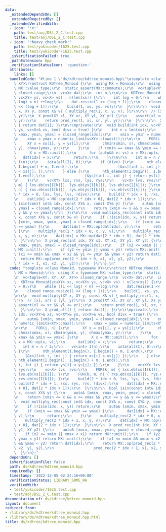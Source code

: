 ```yaml
---
data:
  _extendedDependsOn: []
  _extendedRequiredBy: []
  _extendedVerifiedWith:
  - icon: ':x:'
    path: test/aoj/DSL_2_C.test.cpp
    title: test/aoj/DSL_2_C.test.cpp
  - icon: ':heavy_check_mark:'
    path: test/yukicoder/1625.test.cpp
    title: test/yukicoder/1625.test.cpp
  _isVerificationFailed: true
  _pathExtension: hpp
  _verificationStatusIcon: ':question:'
  attributes:
    links: []
  bundledCode: "#line 1 \"ds/kdtree/kdtree_monoid.hpp\"\ntemplate <class Monoid, typename\
    \ XY>\r\nstruct KDTree_Monoid {\r\n  using MX = Monoid;\r\n  using X = typename\
    \ MX::value_type;\r\n  static_assert(MX::commute);\r\n  vc<tuple<XY, XY, XY, XY>>\
    \ closed_range;\r\n  vc<X> dat;\r\n  int n;\r\n\r\n  KDTree_Monoid(vc<XY> xs,\
    \ vc<XY> ys, vc<X> vs) : n(len(xs)) {\r\n    int log = 0;\r\n    while ((1 <<\
    \ log) < n) ++log;\r\n    dat.resize(1 << (log + 1));\r\n    closed_range.resize(1\
    \ << (log + 1));\r\n    build(1, xs, ys, vs);\r\n  }\r\n\r\n  void multiply(XY\
    \ x, XY y, const X& v) { multiply_rec(1, x, y, v); }\r\n\r\n  // [xl, xr) x [yl,\
    \ yr)\r\n  X prod(XY xl, XY xr, XY yl, XY yr) {\r\n    assert(xl <= xr && yl <=\
    \ yr);\r\n    return prod_rec(1, xl, xr, yl, yr);\r\n  }\r\n\r\n  X prod_all()\
    \ { return dat[1]; }\r\n\r\nprivate:\r\n  void build(int idx, vc<XY>& xs, vc<XY>&\
    \ ys, vc<X>& vs, bool divx = true) {\r\n    int n = len(xs);\r\n    auto& [xmin,\
    \ xmax, ymin, ymax] = closed_range[idx];\r\n    xmin = ymin = numeric_limits<XY>::max();\r\
    \n    xmax = ymax = numeric_limits<XY>::lowest();\r\n\r\n    FOR(i, n) {\r\n \
    \     XY x = xs[i], y = ys[i];\r\n      chmin(xmin, x), chmax(xmax, x), chmin(ymin,\
    \ y), chmax(ymax, y);\r\n    }\r\n    if (xmin == xmax && ymin == ymax) {\r\n\
    \      X x = MX::unit();\r\n      for (auto&& v: vs) x = MX::op(x, v);\r\n   \
    \   dat[idx] = x;\r\n      return;\r\n    }\r\n\r\n    int m = n / 2;\r\n    vc<int>\
    \ I(n);\r\n    iota(all(I), 0);\r\n    if (divx) {\r\n      nth_element(I.begin(),\
    \ I.begin() + m, I.end(),\r\n                  [&xs](int i, int j) { return xs[i]\
    \ < xs[j]; });\r\n    } else {\r\n      nth_element(I.begin(), I.begin() + m,\
    \ I.end(),\r\n                  [&ys](int i, int j) { return ys[i] < ys[j]; });\r\
    \n    }\r\n    vc<XY> lxs, rxs, lys, rys;\r\n    vc<X> lvs, rvs;\r\n    FOR(k,\
    \ m) { lxs.eb(xs[I[k]]), lys.eb(ys[I[k]]), lvs.eb(vs[I[k]]); }\r\n    FOR(k, m,\
    \ n) { rxs.eb(xs[I[k]]), rys.eb(ys[I[k]]), rvs.eb(vs[I[k]]); }\r\n    build(2\
    \ * idx + 0, lxs, lys, lvs, !divx);\r\n    build(2 * idx + 1, rxs, rys, rvs, !divx);\r\
    \n    dat[idx] = MX::op(dat[2 * idx + 0], dat[2 * idx + 1]);\r\n  }\r\n\r\n  bool\
    \ isin(const int& idx, const XY& x, const XY& y) {\r\n    auto& [xmin, xmax, ymin,\
    \ ymax] = closed_range[idx];\r\n    return (xmin <= x && x <= xmax && ymin <=\
    \ y && y <= ymax);\r\n  }\r\n\r\n  void multiply_rec(const int& idx, const XY&\
    \ x, const XY& y, const X& v) {\r\n    if (!isin(idx, x, y)) return;\r\n    auto&\
    \ [xmin, xmax, ymin, ymax] = closed_range[idx];\r\n    if (xmin == xmax && ymin\
    \ == ymax) {\r\n      dat[idx] = MX::op(dat[idx], v);\r\n      return;\r\n   \
    \ }\r\n    multiply_rec(2 * idx + 0, x, y, v);\r\n    multiply_rec(2 * idx + 1,\
    \ x, y, v);\r\n    dat[idx] = MX::op(dat[2 * idx + 0], dat[2 * idx + 1]);\r\n\
    \  }\r\n\r\n  X prod_rec(int idx, XY x1, XY x2, XY y1, XY y2) {\r\n    auto& [xmin,\
    \ xmax, ymin, ymax] = closed_range[idx];\r\n    if (x2 <= xmin || xmax < x1) return\
    \ MX::unit();\r\n    if (y2 <= ymin || ymax < y1) return MX::unit();\r\n    if\
    \ (x1 <= xmin && xmax < x2 && y1 <= ymin && ymax < y2) return dat[idx];\r\n  \
    \  return MX::op(prod_rec(2 * idx + 0, x1, x2, y1, y2),\r\n                  prod_rec(2\
    \ * idx + 1, x1, x2, y1, y2));\r\n  }\r\n};\n"
  code: "template <class Monoid, typename XY>\r\nstruct KDTree_Monoid {\r\n  using\
    \ MX = Monoid;\r\n  using X = typename MX::value_type;\r\n  static_assert(MX::commute);\r\
    \n  vc<tuple<XY, XY, XY, XY>> closed_range;\r\n  vc<X> dat;\r\n  int n;\r\n\r\n\
    \  KDTree_Monoid(vc<XY> xs, vc<XY> ys, vc<X> vs) : n(len(xs)) {\r\n    int log\
    \ = 0;\r\n    while ((1 << log) < n) ++log;\r\n    dat.resize(1 << (log + 1));\r\
    \n    closed_range.resize(1 << (log + 1));\r\n    build(1, xs, ys, vs);\r\n  }\r\
    \n\r\n  void multiply(XY x, XY y, const X& v) { multiply_rec(1, x, y, v); }\r\n\
    \r\n  // [xl, xr) x [yl, yr)\r\n  X prod(XY xl, XY xr, XY yl, XY yr) {\r\n   \
    \ assert(xl <= xr && yl <= yr);\r\n    return prod_rec(1, xl, xr, yl, yr);\r\n\
    \  }\r\n\r\n  X prod_all() { return dat[1]; }\r\n\r\nprivate:\r\n  void build(int\
    \ idx, vc<XY>& xs, vc<XY>& ys, vc<X>& vs, bool divx = true) {\r\n    int n = len(xs);\r\
    \n    auto& [xmin, xmax, ymin, ymax] = closed_range[idx];\r\n    xmin = ymin =\
    \ numeric_limits<XY>::max();\r\n    xmax = ymax = numeric_limits<XY>::lowest();\r\
    \n\r\n    FOR(i, n) {\r\n      XY x = xs[i], y = ys[i];\r\n      chmin(xmin, x),\
    \ chmax(xmax, x), chmin(ymin, y), chmax(ymax, y);\r\n    }\r\n    if (xmin ==\
    \ xmax && ymin == ymax) {\r\n      X x = MX::unit();\r\n      for (auto&& v: vs)\
    \ x = MX::op(x, v);\r\n      dat[idx] = x;\r\n      return;\r\n    }\r\n\r\n \
    \   int m = n / 2;\r\n    vc<int> I(n);\r\n    iota(all(I), 0);\r\n    if (divx)\
    \ {\r\n      nth_element(I.begin(), I.begin() + m, I.end(),\r\n              \
    \    [&xs](int i, int j) { return xs[i] < xs[j]; });\r\n    } else {\r\n     \
    \ nth_element(I.begin(), I.begin() + m, I.end(),\r\n                  [&ys](int\
    \ i, int j) { return ys[i] < ys[j]; });\r\n    }\r\n    vc<XY> lxs, rxs, lys,\
    \ rys;\r\n    vc<X> lvs, rvs;\r\n    FOR(k, m) { lxs.eb(xs[I[k]]), lys.eb(ys[I[k]]),\
    \ lvs.eb(vs[I[k]]); }\r\n    FOR(k, m, n) { rxs.eb(xs[I[k]]), rys.eb(ys[I[k]]),\
    \ rvs.eb(vs[I[k]]); }\r\n    build(2 * idx + 0, lxs, lys, lvs, !divx);\r\n   \
    \ build(2 * idx + 1, rxs, rys, rvs, !divx);\r\n    dat[idx] = MX::op(dat[2 * idx\
    \ + 0], dat[2 * idx + 1]);\r\n  }\r\n\r\n  bool isin(const int& idx, const XY&\
    \ x, const XY& y) {\r\n    auto& [xmin, xmax, ymin, ymax] = closed_range[idx];\r\
    \n    return (xmin <= x && x <= xmax && ymin <= y && y <= ymax);\r\n  }\r\n\r\n\
    \  void multiply_rec(const int& idx, const XY& x, const XY& y, const X& v) {\r\
    \n    if (!isin(idx, x, y)) return;\r\n    auto& [xmin, xmax, ymin, ymax] = closed_range[idx];\r\
    \n    if (xmin == xmax && ymin == ymax) {\r\n      dat[idx] = MX::op(dat[idx],\
    \ v);\r\n      return;\r\n    }\r\n    multiply_rec(2 * idx + 0, x, y, v);\r\n\
    \    multiply_rec(2 * idx + 1, x, y, v);\r\n    dat[idx] = MX::op(dat[2 * idx\
    \ + 0], dat[2 * idx + 1]);\r\n  }\r\n\r\n  X prod_rec(int idx, XY x1, XY x2, XY\
    \ y1, XY y2) {\r\n    auto& [xmin, xmax, ymin, ymax] = closed_range[idx];\r\n\
    \    if (x2 <= xmin || xmax < x1) return MX::unit();\r\n    if (y2 <= ymin ||\
    \ ymax < y1) return MX::unit();\r\n    if (x1 <= xmin && xmax < x2 && y1 <= ymin\
    \ && ymax < y2) return dat[idx];\r\n    return MX::op(prod_rec(2 * idx + 0, x1,\
    \ x2, y1, y2),\r\n                  prod_rec(2 * idx + 1, x1, x2, y1, y2));\r\n\
    \  }\r\n};"
  dependsOn: []
  isVerificationFile: false
  path: ds/kdtree/kdtree_monoid.hpp
  requiredBy: []
  timestamp: '2022-12-05 02:24:16+09:00'
  verificationStatus: LIBRARY_SOME_WA
  verifiedWith:
  - test/yukicoder/1625.test.cpp
  - test/aoj/DSL_2_C.test.cpp
documentation_of: ds/kdtree/kdtree_monoid.hpp
layout: document
redirect_from:
- /library/ds/kdtree/kdtree_monoid.hpp
- /library/ds/kdtree/kdtree_monoid.hpp.html
title: ds/kdtree/kdtree_monoid.hpp
---
```

